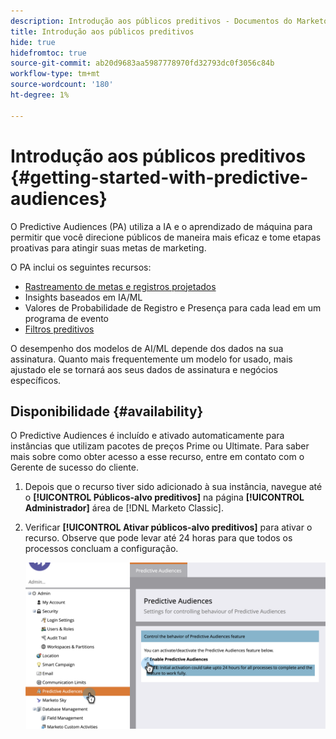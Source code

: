 ```yaml
---
description: Introdução aos públicos preditivos - Documentos do Marketo - Documentação do produto
title: Introdução aos públicos preditivos
hide: true
hidefromtoc: true
source-git-commit: ab20d9683aa5987778970fd32793dc0f3056c84b
workflow-type: tm+mt
source-wordcount: '180'
ht-degree: 1%

---
```


# Introdução aos públicos preditivos {#getting-started-with-predictive-audiences}

O Predictive Audiences (PA) utiliza a IA e o aprendizado de máquina para permitir que você direcione públicos de maneira mais eficaz e tome etapas proativas para atingir suas metas de marketing.

O PA inclui os seguintes recursos:

* [Rastreamento de metas e registros projetados](/help/marketo/product-docs/marketo-sky/understanding-goal-tracking-and-projected-registrations.md)
* Insights baseados em IA/ML
* Valores de Probabilidade de Registro e Presença para cada lead em um programa de evento
* [Filtros preditivos](/help/marketo/product-docs/marketo-sky/predictive-filters.md)

O desempenho dos modelos de AI/ML depende dos dados na sua assinatura. Quanto mais frequentemente um modelo for usado, mais ajustado ele se tornará aos seus dados de assinatura e negócios específicos.

## Disponibilidade {#availability}

O Predictive Audiences é incluído e ativado automaticamente para instâncias que utilizam pacotes de preços Prime ou Ultimate. Para saber mais sobre como obter acesso a esse recurso, entre em contato com o Gerente de sucesso do cliente.

1. Depois que o recurso tiver sido adicionado à sua instância, navegue até o **[!UICONTROL Públicos-alvo preditivos]** na página **[!UICONTROL Administrador]** área de [!DNL Marketo Classic].

1. Verificar **[!UICONTROL Ativar públicos-alvo preditivos]** para ativar o recurso. Observe que pode levar até 24 horas para que todos os processos concluam a configuração.

   ![Imagem Um](assets/getting-started-with-predictive-audiences-1.png)

